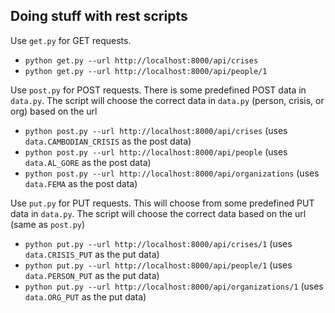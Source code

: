 Doing stuff with rest scripts
-----------------------------

Use `get.py` for GET requests. 

* `python get.py --url http://localhost:8000/api/crises`
* `python get.py --url http://localhost:8000/api/people/1`

Use `post.py` for POST requests. There is some predefined POST data in `data.py`. The script will choose the correct data in `data.py` (person, crisis, or org) based on the url

* `python post.py --url http://localhost:8000/api/crises` (uses `data.CAMBODIAN_CRISIS` as the post data)
* `python post.py --url http://localhost:8000/api/people` (uses `data.AL_GORE` as the post data)
* `python post.py --url http://localhost:8000/api/organizations` (uses `data.FEMA` as the post data)

Use `put.py` for PUT requests. This will choose from some predefined PUT data in `data.py`. The script will choose the correct data based on the url (same as `post.py`)
 
* `python put.py --url http://localhost:8000/api/crises/1` (uses `data.CRISIS_PUT` as the put data)
* `python put.py --url http://localhost:8000/api/people/1` (uses `data.PERSON_PUT` as the put data)
* `python put.py --url http://localhost:8000/api/organizations/1` (uses `data.ORG_PUT` as the put data)


